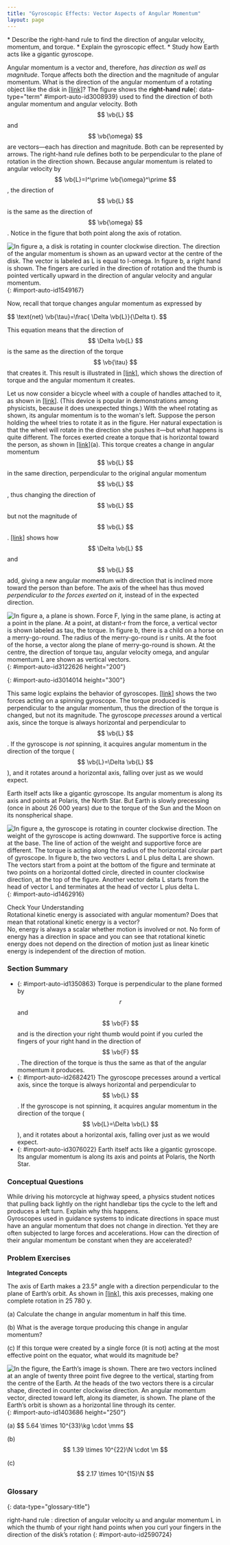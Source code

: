 ```yaml
---
title: "Gyroscopic Effects: Vector Aspects of Angular Momentum"
layout: page
---
```



<div data-type="abstract" markdown="1">
* Describe the right-hand rule to find the direction of angular velocity, momentum, and torque.
* Explain the gyroscopic effect.
* Study how Earth acts like a gigantic gyroscope.

</div>

Angular momentum is a vector and, therefore, *has direction as well as
magnitude*. Torque affects both the direction and the magnitude of angular
momentum. What is the direction of the angular momentum of a rotating object
like the disk in [\[link\]](#import-auto-id1549167)? The figure shows the
**right-hand rule**{: data-type="term" #import-auto-id3008939} used to find the
direction of both angular momentum and angular velocity. Both $$
\vb{L} $$ and $$ \vb{\omega} $$ are vectors—each has direction
and magnitude. Both can be represented by arrows. The right-hand rule defines
both to be perpendicular to the plane of rotation in the direction shown.
Because angular momentum is related to angular velocity by $$
\vb{L}=I^\prime \vb{\omega}^\prime $$, the direction of $$ \vb{L}
$$ is the same as the direction of $$ \vb{\omega} $$. Notice in the figure
that both point along the axis of rotation.

![In figure a, a disk is rotating in counter clockwise direction. The
direction of the angular momentum is shown as an upward vector at the centre
of the disk. The vector is labeled as L is equal to I-omega. In figure b, a
right hand is shown. The fingers are curled in the direction of rotation and
the thumb is pointed vertically upward in the direction of angular velocity
and angular momentum.](../resources/Figure_11_07_01a.jpg "Figure (a) shows a
disk is rotating counterclockwise when viewed from above. Figure (b) shows
the right-hand rule. The direction of angular velocity \( \vb{\omega} \)
and angular momentum \( \vb{L} \)  are defined to be
the direction in which the thumb of your right hand points when you curl your fingers in the direction of the disk&#x2019;s rotation as shown.")
{: #import-auto-id1549167}

Now, recall that torque changes angular momentum as expressed by

<div data-type="equation" id="eip-1000">
 $$ \text{net} \vb{\tau}=\frac{ \Delta \vb{L}}{\Delta t}. $$
</div>

This equation means that the direction of $$ \Delta \vb{L} $$ is the
same as the direction of the torque $$ \vb{\tau} $$ that creates it.
This result is illustrated in [\[link\]](#import-auto-id3122626), which shows
the direction of torque and the angular momentum it creates.

Let us now consider a bicycle wheel with a couple of handles attached to it, as
shown in [\[link\]](#import-auto-id3014014). (This device is popular in
demonstrations among physicists, because it does unexpected things.) With the
wheel rotating as shown, its angular momentum is to the woman\'s left. Suppose
the person holding the wheel tries to rotate it as in the figure. Her natural
expectation is that the wheel will rotate in the direction she pushes it—but
what happens is quite different. The forces exerted create a torque that is
horizontal toward the person, as shown in [\[link\]](#import-auto-id3014014)(a).
This torque creates a change in angular momentum $$ \vb{L} $$ in the
same direction, perpendicular to the original angular momentum $$
\vb{L} $$, thus changing the direction of $$ \vb{L} $$ but
not the magnitude of $$ \vb{L} $$. [\[link\]](#import-auto-id3014014)
shows how $$ \Delta \vb{L} $$ and $$ \vb{L} $$ add, giving
a new angular momentum with direction that is inclined more toward the person
than before. The axis of the wheel has thus moved *perpendicular to the forces
exerted on it*, instead of in the expected direction.

![In figure a, a plane is shown. Force F, lying in the same plane, is acting at a point in the plane. At a point, at distant-r from the force, a vertical vector is shown labeled as tau, the torque. In figure b, there is a child on a horse on a merry-go-round. The radius of the merry-go-round is r units. At the foot of the horse, a vector along the plane of merry-go-round is shown. At the centre, the direction of torque tau, angular velocity omega, and angular momentum L are shown as vertical vectors.](../resources/Figure_11_07_02a.jpg "In figure (a), the torque is perpendicular to the plane formed by  \( r \)  and  \( F \)  and is the direction your right thumb would point to if you curled your fingers in the direction of  \( F \) . Figure (b) shows that the direction of the torque is the same as that of the angular momentum it produces.")
{: #import-auto-id3122626 height="200"}

{: #import-auto-id3014014 height="300"}

This same logic explains the behavior of
gyroscopes. [\[link\]](#import-auto-id1462916) shows the two forces acting on a
spinning gyroscope. The torque produced is perpendicular to the angular
momentum, thus the direction of the torque is changed, but not its magnitude.
The gyroscope *precesses* around a vertical axis, since the torque is always
horizontal and perpendicular to $$ \vb{L} $$. If the gyroscope is
*not* spinning, it acquires angular momentum in the direction of the torque
( $$ \vb{L}=\Delta \vb{L} $$), and it rotates around a horizontal axis,
falling over just as we would expect.

Earth itself acts like a gigantic gyroscope. Its angular momentum is along its
axis and points at Polaris, the North Star. But Earth is slowly precessing (once
in about 26 000 years) due to the torque of the Sun and the Moon on its
nonspherical shape.

![In figure a, the gyroscope is rotating in counter clockwise direction. The weight of the gyroscope is acting downward. The supportive force is acting at the base. The line of action of the weight and supportive force are different. The torque is acting along the radius of the horizontal circular part of gyroscope. In figure b, the two vectors L and L plus delta L are shown. The vectors start from a point at the bottom of the figure and terminate at two points on a horizontal dotted circle, directed in counter clockwise direction, at the top of the figure. Another vector delta L starts from the head of vector L and terminates at the head of vector L plus delta L.](../resources/Figure_11_07_04a.jpg "As seen in figure (a), the forces on a spinning gyroscope are its weight and the supporting force from the stand. These forces create a horizontal torque on the gyroscope, which create a change in angular momentum \( \Delta  L \)  that is also horizontal. In figure (b), \( \Delta L \)  and \( L  \)  add to produce a new angular momentum with the same magnitude, but different direction, so that the gyroscope precesses in the direction shown instead of falling over.")
{: #import-auto-id1462916}

<div data-type="exercise" data-element-type="check-understanding" data-label="">
<div data-type="title">
Check Your Understanding
</div>
<div data-type="problem" markdown="1">
Rotational kinetic energy is associated with angular momentum? Does that mean that rotational kinetic energy is a vector?

</div>
<div data-type="solution" data-print-placement="here" markdown="1">
No, energy is always a scalar whether motion is involved or not. No form of energy has a direction in space and you can see that rotational kinetic energy does not depend on the direction of motion just as linear kinetic energy is independent of the direction of motion.

</div>
</div>

### Section Summary

* {: #import-auto-id1350863} Torque is perpendicular to the plane formed by $$ r
 $$ and $$ \vb{F} $$ and is the direction your right thumb would
  point if you curled the fingers of your right hand in the direction of $$
  \vb{F} $$. The direction of the torque is thus the same as that of
  the angular momentum it produces.
* {: #import-auto-id2682421} The gyroscope precesses around a vertical axis,
  since the torque is always horizontal and perpendicular to $$
  \vb{L} $$. If the gyroscope is not spinning, it acquires angular
  momentum in the direction of the torque ( $$ \vb{L}=\Delta \vb{L} $$),
  and it rotates about a horizontal axis, falling over just as we would
  expect.
* {: #import-auto-id3076022} Earth itself acts like a gigantic gyroscope. Its
  angular momentum is along its axis and points at Polaris, the North Star.

### Conceptual Questions

<div data-type="exercise" data-element-type="conceptual-questions">
<div data-type="problem" markdown="1">
While driving his motorcycle at highway speed, a physics student notices that pulling back lightly on the right handlebar tips the cycle to the left and produces a left turn. Explain why this happens.

</div>
</div>

<div data-type="exercise" data-element-type="conceptual-questions">
<div data-type="problem" markdown="1">
Gyroscopes used in guidance systems to indicate directions in space must have an angular momentum that does not change in direction. Yet they are often subjected to large forces and accelerations. How can the direction of their angular momentum be constant when they are accelerated?

</div>
</div>

### Problem Exercises

<div data-type="exercise" data-element-type="problems-exercises">
<div data-type="problem" markdown="1">

**Integrated Concepts**

The axis of Earth makes a 23.5° angle with a direction perpendicular to the
plane of Earth’s orbit. As shown in [[link]](#import-auto-id1403686), this axis
precesses, making one complete rotation in 25 780 y.

(a) Calculate the change in angular momentum in half this time.

(b) What is the average torque producing this change in angular momentum?

(c) If this torque were created by a single force (it is not) acting at the most
effective point on the equator, what would its magnitude be?

![In the figure, the Earth&#x2019;s image is shown. There are two vectors inclined at an angle of twenty three point five degree to the vertical, starting from the centre of the Earth. At the heads of the two vectors there is a circular shape, directed in counter clockwise direction. An angular momentum vector, directed toward left, along its diameter, is shown. The plane of the Earth&#x2019;s orbit is shown as a horizontal line through its center.](../resources/Figure_11_07_06a.jpg "The Earth&#x2019;s axis slowly precesses, always making an angle of 23.5&#xB0; with the direction perpendicular to the plane of Earth&#x2019;s orbit. The change in angular momentum for the two shown positions is quite large, although the magnitude \( L \) is unchanged.")
{: #import-auto-id1403686 height="250"}

</div>
<div data-type="solution" markdown="1">
(a) $$ 5.64 \times 10^{33}\kg \cdot  \mms $$

(b) $$ 1.39 \times 10^{22}\N \cdot \m  $$

(c) $$ 2.17 \times 10^{15}\N  $$
</div>
</div>

<div data-type="glossary" markdown="1">

### Glossary
{: data-type="glossary-title"}

right-hand rule
: direction of angular velocity ω and angular momentum L in which the thumb of
your right hand points when you curl your fingers in the direction of the disk’s
rotation
{: #import-auto-id2590724}

</div>
